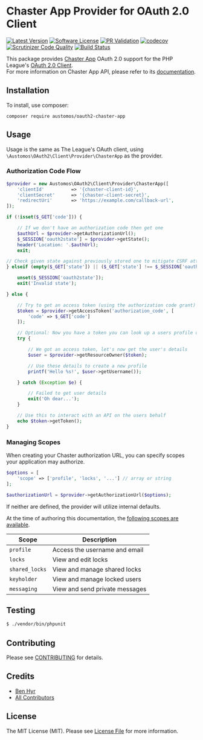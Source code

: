 # Chaster App Provider for OAuth 2.0 Client
[![Latest Version](https://img.shields.io/github/release/austomos/oauth2-chaster-app.svg)](https://github.com/austomos/oauth2-chaster-app/releases)
[![Software License](https://img.shields.io/badge/license-MIT-brightgreen.svg?style=flat-square)](LICENSE)
[![PR Validation](https://img.shields.io/github/workflow/status/austomos/oauth2-chaster-app/CI?label=PR%20Validation&logo=github&style=flat-square)](https://github.com/austomos/oauth2-chaster-app/actions?query=workflow%3ACI)
[![codecov](https://codecov.io/gh/Austomos/oauth2-chaster-app/branch/main/graph/badge.svg?token=4K1DPZLW7B)](https://codecov.io/gh/Austomos/oauth2-chaster-app)
[![Scrutinizer Code Quality](https://scrutinizer-ci.com/g/Austomos/oauth2-chaster-app/badges/quality-score.png?b=main)](https://scrutinizer-ci.com/g/Austomos/oauth2-chaster-app/?branch=main)
[![Build Status](https://scrutinizer-ci.com/g/Austomos/oauth2-chaster-app/badges/build.png?b=main)](https://scrutinizer-ci.com/g/Austomos/oauth2-chaster-app/build-status/main)


This package provides [Chaster App](https://chaster.app) OAuth 2.0 support for the PHP League's [OAuth 2.0 Client](https://github.com/thephpleague/oauth2-client).  
For more information on Chaster App API, please refer to its [documentation](https://docs.chaster.app/api-oauth-2/).

## Installation

To install, use composer:

```
composer require austomos/oauth2-chaster-app
```

## Usage

Usage is the same as The League's OAuth client, using `\Austomos\OAuth2\Client\Provider\ChasterApp` as the provider.

### Authorization Code Flow

```php
$provider = new Austomos\OAuth2\Client\Provider\ChasterApp([
    'clientId'          => '{chaster-client-id}',
    'clientSecret'      => '{chaster-client-secret}',
    'redirectUri'       => 'https://example.com/callback-url',
]);

if (!isset($_GET['code'])) {

    // If we don't have an authorization code then get one
    $authUrl = $provider->getAuthorizationUrl();
    $_SESSION['oauth2state'] = $provider->getState();
    header('Location: '.$authUrl);
    exit;

// Check given state against previously stored one to mitigate CSRF attack
} elseif (empty($_GET['state']) || ($_GET['state'] !== $_SESSION['oauth2state'])) {

    unset($_SESSION['oauth2state']);
    exit('Invalid state');

} else {

    // Try to get an access token (using the authorization code grant)
    $token = $provider->getAccessToken('authorization_code', [
        'code' => $_GET['code']
    ]);

    // Optional: Now you have a token you can look up a users profile data
    try {

        // We got an access token, let's now get the user's details
        $user = $provider->getResourceOwner($token);

        // Use these details to create a new profile
        printf('Hello %s!', $user->getUsername());

    } catch (Exception $e) {

        // Failed to get user details
        exit('Oh dear...');
    }

    // Use this to interact with an API on the users behalf
    echo $token->getToken();
}
```

### Managing Scopes

When creating your Chaster authorization URL, you can specify scopes your application may authorize.

```php
$options = [
    'scope' => ['profile', 'locks', '...'] // array or string
];

$authorizationUrl = $provider->getAuthorizationUrl($options);
```
If neither are defined, the provider will utilize internal defaults.

At the time of authoring this documentation, the [following scopes are available](https://docs.chaster.app/api-scopes).

| Scope              | Description                    |
|--------------------|--------------------------------|
| ```profile```      | Access the username and email  |
| ```locks```        | View and edit locks            |
| ```shared_locks``` | View and manage shared locks   |
| ```keyholder```    | View and manage locked users   |
| ```messaging```    | View and send private messages |

## Testing

``` bash
$ ./vendor/bin/phpunit
```

## Contributing

Please see [CONTRIBUTING](https://github.com/austomos/oauth2-chaster-app/blob/main/CONTRIBUTING.md) for details.


## Credits

- [Ben Hyr](https://github.com/austomos)
- [All Contributors](https://github.com/austomos/oauth2-chaster-app/contributors)


## License

The MIT License (MIT). Please see [License File](https://github.com/austomos/oauth2-chaster-app/blob/main/LICENSE) for more information.
